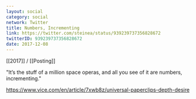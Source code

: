 ```yaml
---
layout: social
category: social
network: Twitter
title: Numbers, Incrementing
link: https://twitter.com/steinea/status/939239737356828672
twitterID: 939239737356828672
date: 2017-12-08
---
```


[[2017]] / [[Posting]]

"It’s the stuff of a million space operas, and all you see of it are numbers, incrementing."

<https://www.vice.com/en/article/7xwb8z/universal-paperclips-depth-desire>
